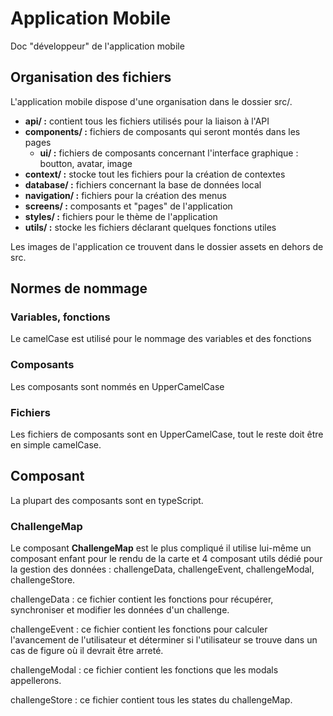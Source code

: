 # Application Mobile

Doc "développeur" de l'application mobile

## Organisation des fichiers

L'application mobile dispose d'une organisation dans le dossier src/.

- **api/ :** contient tous les fichiers utilisés pour la liaison à l'API
- **components/ :** fichiers de composants qui seront montés dans les pages
  - **ui/ :** fichiers de composants concernant l'interface graphique : boutton, avatar, image
- **context/ :** stocke tout les fichiers pour la création de contextes
- **database/ :** fichiers concernant la base de données local
- **navigation/ :** fichiers pour la création des menus
- **screens/ :** composants et "pages" de l'application
- **styles/ :** fichiers pour le thème de l'application
- **utils/ :** stocke les fichiers déclarant quelques fonctions utiles

Les images de l'application ce trouvent dans le dossier assets en dehors de src.

## Normes de nommage

### Variables, fonctions

Le camelCase est utilisé pour le nommage des variables et des fonctions

### Composants

Les composants sont nommés en UpperCamelCase

### Fichiers

Les fichiers de composants sont en UpperCamelCase, tout le reste doit être en simple camelCase.

## Composant

La plupart des composants sont en typeScript.

### ChallengeMap

Le composant **ChallengeMap** est le plus compliqué il utilise lui-même un composant enfant pour le rendu de la carte et 4 composant utils dédié pour la gestion des données : challengeData, challengeEvent, challengeModal, challengeStore.

challengeData : ce fichier contient les fonctions pour récupérer, synchroniser et modifier les données d'un challenge.

challengeEvent : ce fichier contient les fonctions pour calculer l'avancement de l'utilisateur et déterminer si l'utilisateur se trouve dans un cas de figure où il devrait être arreté.

challengeModal : ce fichier contient les fonctions que les modals appellerons.

challengeStore : ce fichier contient tous les states du challengeMap.
